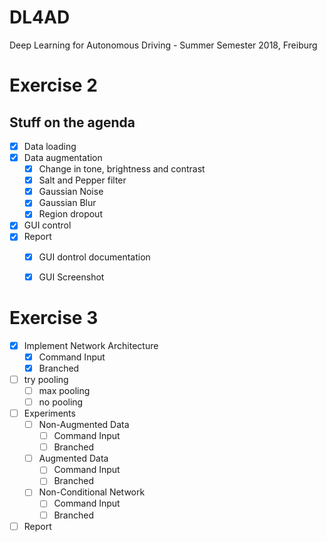 # DL4AD
Deep Learning for Autonomous Driving - Summer Semester 2018, Freiburg

# Exercise 2
## Stuff on the agenda

- [X] Data loading
- [X] Data augmentation
    - [X] Change in tone, brightness and contrast
    - [X] Salt and Pepper filter
    - [X] Gaussian Noise
    - [X] Gaussian Blur
    - [X] Region dropout
- [X] GUI control
- [X] Report
    - [X] GUI dontrol documentation
    - [X] GUI Screenshot



# Exercise 3
- [X] Implement Network Architecture
    - [X] Command Input
    - [X] Branched
    
- [ ] try pooling
    - [ ] max pooling
    - [ ] no pooling
    
- [ ] Experiments
    - [ ] Non-Augmented Data
        - [ ] Command Input
        - [ ] Branched
    - [ ] Augmented Data
        - [ ] Command Input
        - [ ] Branched
    - [ ] Non-Conditional Network
        - [ ] Command Input
        - [ ] Branched

- [ ] Report
